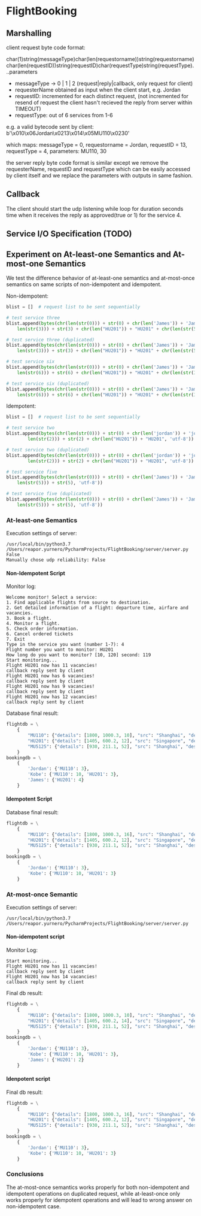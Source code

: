 # FlightBooking

## Marshalling

client request byte code format:

char(1)string(messageType)char(len(requestorname))string(requestorname)char(len(requestID))string(requestID)char(requestType)string(requestType)...parameters

* messageType -> 0 | 1 | 2 (request|reply|callback, only request for client)
* requesterName obtained as input when the client start, e.g. Jordan
* requestID: incremented for each distinct request, (not incremented for resend of request the client hasn't recieved the reply from server within TIMEOUT)
* requestType: out of 6 services from 1-6

e.g. a valid bytecode sent by client: b'\x010\x06Jordan\x0213\x014\x05MU110\x0230'

which maps: messageType = 0, requestorname = Jordan, requestID = 13, requestType = 4, parameters: MU110, 30

the server reply byte code format is similar except we remove the requesterName, requestID and requestType which can be easily accessed by client itself and we replace the parameters with outputs in same fashion.

## Callback

The client should start the udp listening while loop for duration seconds time when it receives the reply as approved(true or 1) for the service 4.

## Service I/O Specification (TODO)

## Experiment on At-least-one Semantics and At-most-one Semantics

We test the difference behavior of at-least-one semantics and at-most-once semantics on same scripts of non-idempotent and idempotent.

Non-idempotent:
```python
blist = []  # request list to be sent sequentially

# test service three
blist.append(bytes(chr(len(str(0))) + str(0) + chr(len('James')) + 'James' + chr(len(str(13))) + str(13) + chr(
    len(str(3))) + str(3) + chr(len("HU201")) + "HU201" + chr(len(str(5))) + str(5), 'utf-8'))

# test service three (duplicated)
blist.append(bytes(chr(len(str(0))) + str(0) + chr(len('James')) + 'James' + chr(len(str(13))) + str(13) + chr(
    len(str(3))) + str(3) + chr(len("HU201")) + "HU201" + chr(len(str(5))) + str(5), 'utf-8'))

# test service six
blist.append(bytes(chr(len(str(0))) + str(0) + chr(len('James')) + 'James' + chr(len(str(15))) + str(15) + chr(
    len(str(6))) + str(6) + chr(len("HU201")) + "HU201" + chr(len(str(3))) + str(3), 'utf-8'))

# test service six (duplicated)
blist.append(bytes(chr(len(str(0))) + str(0) + chr(len('James')) + 'James' + chr(len(str(15))) + str(15) + chr(
    len(str(6))) + str(6) + chr(len("HU201")) + "HU201" + chr(len(str(3))) + str(3), 'utf-8'))
```

Idempotent:
```python
blist = []  # request list to be sent sequentially

# test service two
blist.append(bytes(chr(len(str(0))) + str(0) + chr(len('jordan')) + 'jordan' + chr(len(str(14))) + str(14) + chr(
        len(str(2))) + str(2) + chr(len("HU201")) + "HU201", 'utf-8'))

# test service two (duplicated)
blist.append(bytes(chr(len(str(0))) + str(0) + chr(len('jordan')) + 'jordan' + chr(len(str(14))) + str(14) + chr(
        len(str(2))) + str(2) + chr(len("HU201")) + "HU201", 'utf-8'))

# test service five
blist.append(bytes(chr(len(str(0))) + str(0) + chr(len('James')) + 'James' + chr(len(str(14))) + str(14) + chr(
    len(str(5))) + str(5), 'utf-8'))

# test service five (duplicated)
blist.append(bytes(chr(len(str(0))) + str(0) + chr(len('James')) + 'James' + chr(len(str(14))) + str(14) + chr(
    len(str(5))) + str(5), 'utf-8'))
```

### At-least-one Semantics

Execution settings of server:
```
/usr/local/bin/python3.7 /Users/reapor.yurnero/PycharmProjects/FlightBooking/server/server.py False
Manually chose udp reliability: False

```
#### Non-Idempotent Script
Monitor log:
```
Welcome monitor! Select a service:
1. Find applicable flights from source to destination.
2. Get detailed information of a flight: departure time, airfare and vacancies.
3. Book a flight.
4. Monitor a flight.
5. Check order information.
6. Cancel ordered tickets
7. Exit
Type in the service you want (number 1-7): 4
Flight number you want to monitor: HU201
How long do you want to monitor? [10, 120] second: 119
Start monitoring...
Flight HU201 now has 11 vacancies!
callback reply sent by client
Flight HU201 now has 6 vacancies!
callback reply sent by client
Flight HU201 now has 9 vacancies!
callback reply sent by client
Flight HU201 now has 12 vacancies!
callback reply sent by client
```

Database final result:
```python
flightdb = \
    {
        "MU110": {"details": [1800, 1000.3, 10], "src": "Shanghai", "dest": "Beijing", "modified": False},
        "HU201": {"details": [1405, 600.2, 12], "src": "Singapore", "dest": "Bali", "modified": False},
        "MU5125": {"details": [930, 211.1, 52], "src": "Shanghai", "dest": "Beijing", "modified": False}
    }
bookingdb = \
    {
        'Jordan': {'MU110': 3},
        'Kobe': {'MU110': 10, 'HU201': 3},
        'James': {'HU201': 4}
    }
```

#### Idempotent Script

Database final result:
```python
flightdb = \
    {
        "MU110": {"details": [1800, 1000.3, 16], "src": "Shanghai", "dest": "Beijing", "modified": False},
        "HU201": {"details": [1405, 600.2, 12], "src": "Singapore", "dest": "Bali", "modified": False},
        "MU5125": {"details": [930, 211.1, 52], "src": "Shanghai", "dest": "Beijing", "modified": False}
    }
bookingdb = \
    {
        'Jordan': {'MU110': 3},
        'Kobe': {'MU110': 10, 'HU201': 3}
    }
```

### At-most-once Semantic
Execution settings of server:
```
/usr/local/bin/python3.7 /Users/reapor.yurnero/PycharmProjects/FlightBooking/server/server.py

```

#### Non-idempotent script

Monitor Log:
```
Start monitoring...
Flight HU201 now has 11 vacancies!
callback reply sent by client
Flight HU201 now has 14 vacancies!
callback reply sent by client
```

Final db result:
```python
flightdb = \
    {
        "MU110": {"details": [1800, 1000.3, 10], "src": "Shanghai", "dest": "Beijing", "modified": False},
        "HU201": {"details": [1405, 600.2, 14], "src": "Singapore", "dest": "Bali", "modified": False},
        "MU5125": {"details": [930, 211.1, 52], "src": "Shanghai", "dest": "Beijing", "modified": False}
    }
bookingdb = \
    {
        'Jordan': {'MU110': 3},
        'Kobe': {'MU110': 10, 'HU201': 3},
        'James': {'HU201': 2}
    }
```

#### Idenpotent script

Final db result:
```python
flightdb = \
    {
        "MU110": {"details": [1800, 1000.3, 16], "src": "Shanghai", "dest": "Beijing", "modified": False},
        "HU201": {"details": [1405, 600.2, 12], "src": "Singapore", "dest": "Bali", "modified": False},
        "MU5125": {"details": [930, 211.1, 52], "src": "Shanghai", "dest": "Beijing", "modified": False}
    }
bookingdb = \
    {
        'Jordan': {'MU110': 3},
        'Kobe': {'MU110': 10, 'HU201': 3}
    }
```

### Conclusions

The at-most-once semantics works properly for both non-idempotent and idempotent operations on duplicated request,
 while at-least-once only works properly for idempotent operations and will lead to wrong answer on non-idempotent case.




